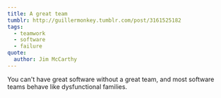 ```yaml
---
title: A great team
tumblr: http://guillermonkey.tumblr.com/post/3161525182
tags:
  - teamwork
  - software
  - failure
quote:
  author: Jim McCarthy
---
```


You can't have great software without a great team, and most software teams behave like dysfunctional families.
